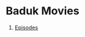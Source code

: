 # Baduk Movies

1. [Episodes](https://www.youtube.com/playlist?list=PLNThHgLMVnk2xewoXafHFPMxg-4M88Wlf)
